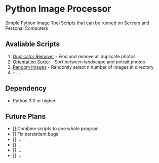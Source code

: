 # Python Image Processor

 Simple Python Image Tool Scripts that can be runned on Servers and Personal Computers

## Avaliable Scripts
1. [Duplicator Remover](https://github.com/MisterSoandSo/Python-Image-Processor/tree/master/Duplicator%20Remover) - Find and remove all duplicate photos
2. [Orientation Sorter](https://github.com/MisterSoandSo/Python-Image-Processor/tree/master/Orientation%20Sorter) - Sort between landscape and potrait photos
3. [Random Images](https://github.com/MisterSoandSo/Python-Image-Processor/tree/master/Random%20Images) - Randomly select n number of images in directory 
4. []() -
...

## Dependency
 * Python 3.0 or higher

## Future Plans 
- [] Combine scripts to one whole program
- [] Fix persistient bugs
- [] ...
- [] ...
- [] ...
- [] ...
